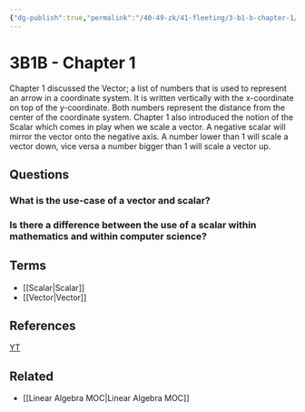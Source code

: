 ```yaml
---
{"dg-publish":true,"permalink":"/40-49-zk/41-fleeting/3-b1-b-chapter-1/","tags":["math/linear_algebra"],"created":"2023-09-05T17:36:26.639-05:00","updated":"2023-10-04T07:29:16.252-05:00"}
---
```


# 3B1B - Chapter 1
Chapter 1 discussed the Vector; a list of numbers that is used to represent an arrow in a coordinate system. 
It is written vertically with the x-coordinate on top of the y-coordinate. Both numbers represent the distance from the center of the coordinate system.
Chapter 1 also introduced the notion of the Scalar which comes in play when we scale a vector. A negative scalar will mirror the vector onto the negative axis. A number lower than 1 will scale a vector down, vice versa a number bigger than 1 will scale a vector up.
## Questions
### What is the use-case of a vector and scalar?
### Is there a difference between the use of a scalar within mathematics and within computer science?
## Terms
- [[Scalar\|Scalar]]
- [[Vector\|Vector]]
## References
[YT]()
## Related
- [[Linear Algebra MOC\|Linear Algebra MOC]]